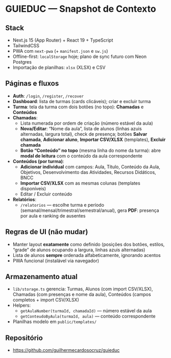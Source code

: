 # GUIEDUC — Snapshot de Contexto

## Stack
- Next.js 15 (App Router) + React 19 + TypeScript
- TailwindCSS
- PWA com `next-pwa` (+ `manifest.json` e `sw.js`)
- Offline-first: `localStorage` hoje; plano de sync futuro com Neon Postgres
- Importação de planilhas: `xlsx` (XLSX) e CSV

## Páginas e fluxos
- **Auth**: `/login`, `/register`, `/recover`
- **Dashboard**: lista de turmas (cards clicáveis); criar e excluir turma
- **Turma**: tela da turma com dois botões (no topo): **Chamadas** e **Conteúdos**
- **Chamadas**:
  - Lista numerada por ordem de criação (número estável da aula)
  - **Nova/Editar**: “Nome da aula”, lista de alunos (linhas azuis alternadas, largura total), check de presença; botões **Salvar chamada**, **Adicionar aluno**, **Importar CSV/XLSX** (templates), **Excluir chamada**
  - **Botão “Conteúdo” no topo** (mesma linha do nome da turma): abre **modal de leitura** com o conteúdo da aula correspondente
- **Conteúdos (por turma)**:
  - **Adicionar individual** com campos: Aula, Título, Conteúdo da Aula, Objetivos, Desenvolvimento das Atividades, Recursos Didáticos, BNCC
  - **Importar CSV/XLSX** com as mesmas colunas (templates disponíveis)
  - Editar / Excluir conteúdo
- **Relatórios**:
  - `/relatorios` — escolhe turma e período (semanal/mensal/trimestral/semestral/anual), gera **PDF**: presença por aula e ranking de ausentes

## Regras de UI (não mudar)
- Manter layout **exatamente** como definido (posições dos botões, estilos, “grade” de alunos ocupando a largura, linhas azuis alternadas)
- Lista de alunos **sempre** ordenada alfabeticamente, ignorando acentos
- PWA funcional (instalável via navegador)

## Armazenamento atual
- `lib/storage.ts` gerencia: Turmas, Alunos (com import CSV/XLSX), Chamadas (com presenças e nome da aula), Conteúdos (campos completos + import CSV/XLSX)
- Helpers:
  - `getAulaNumber(turmaId, chamadaId)` — número estável da aula
  - `getConteudoByAula(turmaId, aula)` — conteúdo correspondente
- Planilhas modelo em `public/templates/`

## Repositório
- https://github.com/guilhermecardosocruz/guieduc
